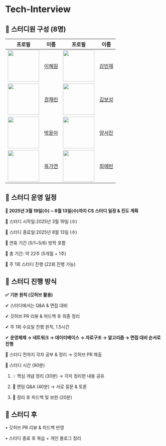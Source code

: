 # Tech-Interview
## 📌 스터디원 구성 (8명)

| 프로필 | 이름 | 프로필 | 이름 |
|--------|------|--------|------|
| <img src="https://avatars.githubusercontent.com/icegosimperson?v=4" width="100"> | [이혜원](https://github.com/icegosimperson) | <img src="https://avatars.githubusercontent.com/minijae011030?v=4" width="100"> | [강민재](https://github.com/minijae011030) |
| <img src="https://avatars.githubusercontent.com/chaelink?v=4" width="100">  | [권채린](https://github.com/chaelink) | <img src="https://avatars.githubusercontent.com/NangManBo?v=4" width="100"> | [김보성](https://github.com/NangManBo) |
| <img src="https://avatars.githubusercontent.com/0woy?v=4" width="100"> | [박윤아](https://github.com/0woy) | <img src="https://avatars.githubusercontent.com/westjin?v=4" width="100"> | [양서진](https://github.com/westjin) |
| <img src="https://avatars.githubusercontent.com/ockko?v=4" width="100"> | [옥가연](https://github.com/ockko) | <img src="https://avatars.githubusercontent.com/beenvyn?v=4" width="100"> | [최예빈](https://github.com/beenvyn) |
## **📌  스터디 운영 일정**
**🚀 2025년 3월 19일(수) ~ 8월 13일(수)까지 CS 스터디 일정 & 진도 계획**

📅 스터디 시작일:2025년 3월 19일 (수)

📅 스터디 종료일:2025년 8월 13일 (수)


📌 연휴 기간 (5/1~5/6) 방학 포함

📌 총 기간: 약 22주 (5개월 + 1주)

📌 주 1회 스터디 진행 (22회 진행 가능)

## **📌  스터디 진행 방식**

**✅ 기본 원칙 (깃허브 활용)**

✔ 스터디에서는 Q&A & 면접 대비

✔ 깃허브 PR 리뷰 & 피드백 후 최종 정리

✔  주 1회 수요일 진행 원칙, 1.5시간

✔ **운영체제 → 네트워크 → 데이터베이스 → 자료구조 → 알고리즘 → 면접 대비 순서로 진행**

📌 스터디 전까지 각자 공부 & 정리 → 깃허브 PR 제출

📌 스터디 시간 (90분)

1. 💡 핵심 개념 정리 (30분) → 각자 정리한 내용 공유

2. 💬 랜덤 Q&A (40분) → 서로 질문 & 토론

3. 📝 정리 후 피드백 및 보완 (20분)

## 📌 **스터디 후**

• 깃허브 PR 리뷰 & 피드백 반영

• 스터디 종료 후 복습 + 개인 블로그 정리
